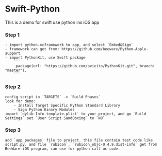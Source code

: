 # Swift-Python
This is a demo for swift use python ins iOS app

### Step 1
    - import python.xcframework to app, and select `Embed&Sign`
    - framework can get from: https://github.com/beeware/Python-Apple-support
    - import PythonKit, use Swift package
        ```
        .package(url: "https://github.com/pvieito/PythonKit.git", branch: "master"),
        ```
### Step 2
    config script in `TARGETS` -> `Build Phases`
    look for demo:
        - Install Target Specific Python Standard Library
        - Sign Python Binary Modules
    import `dylib-Info-template.plist` to your project, and go `Build Settings` set `User Script SandBoxing` to `NO`
    
### Step 3
    add `app_packages` file to project. this file contain test code like script.py. and file `rubicon`, `rubicon_objc-0.4.9.dist-info` get from BeeWare-iOS program, can use for python call oc code.
    
